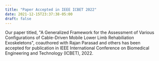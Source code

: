 ```yaml
---
title: "Paper Accepted in IEEE ICBET 2022"
date: 2021-12-15T23:37:38-05:00
draft: false
---
```


Our paper titled, "A Generalized Framework for the Assessment of Various Configurations of Cable-Driven Mobile Lower Limb Rehabiliation Exoskeletons", coauthored with Rajan Parasad and others has been accepted for publication in IEEE International Conference on Biomedical Engineering and Technology (ICBET), 2022.
